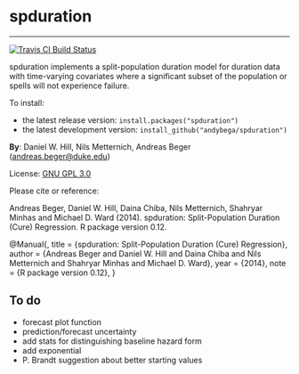 
# spduration
*********

[![Travis CI Build Status](https://magnum.travis-ci.com/andybega/spduration.svg?token=ji8RFNCqNWpGghfYBt4p&branch=master)](https://magnum.travis-ci.com/andybega/spduration)

spduration implements a split-population duration model for duration data with time-varying covariates where a significant subset of the population or spells will not experience failure. 

To install: 

* the latest release version: `install.packages("spduration")`
* the latest development version: `install_github("andybega/spduration")`

**By**: Daniel W. Hill, Nils Metternich, Andreas Beger ([andreas.beger@duke.edu](mailto:andreas.beger@duke.edu))

License: [GNU GPL 3.0](http://www.gnu.org/licenses/)

Please cite or reference:  

Andreas Beger, Daniel W. Hill, Daina Chiba, Nils Metternich, Shahryar
  Minhas and Michael D. Ward (2014). spduration: Split-Population Duration
  (Cure) Regression. R package version 0.12.

@Manual{,
  title = {spduration: Split-Population Duration (Cure) Regression},
  author = {Andreas Beger and Daniel W. Hill and Daina Chiba and Nils Metternich and Shahryar Minhas and Michael D. Ward},
  year = {2014},
  note = {R package version 0.12},
}

To do
---

 * forecast plot function
 * prediction/forecast uncertainty
 * add stats for distinguishing baseline hazard form
 * add exponential
 * P. Brandt suggestion about better starting values
